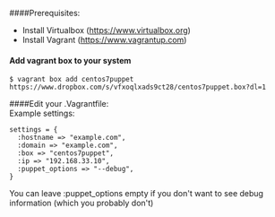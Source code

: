 ####Prerequisites:<br/>
- Install Virtualbox (https://www.virtualbox.org)<br/>
- Install Vagrant (https://www.vagrantup.com)<br/>

#### Add vagrant box to your system
``` $ vagrant box add centos7puppet https://www.dropbox.com/s/vfxoqlxads9ct28/centos7puppet.box?dl=1 ```

####Edit your .Vagrantfile:<br/>
Example settings:

```
settings = {
  :hostname => "example.com",
  :domain => "example.com",
  :box => "centos7puppet",
  :ip => "192.168.33.10",
  :puppet_options => "--debug",
}
```

You can leave :puppet_options empty if you don't want to see debug information (which you probably don't)